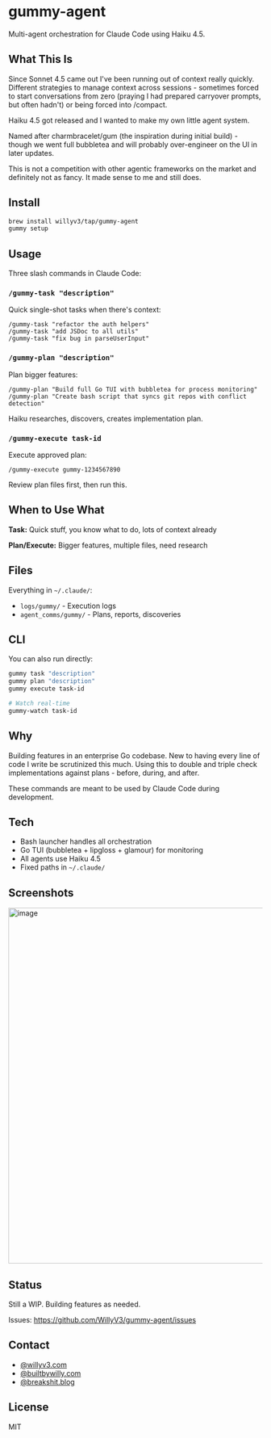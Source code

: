 # gummy-agent

Multi-agent orchestration for Claude Code using Haiku 4.5.

## What This Is


Since Sonnet 4.5 came out I've been running out of context really quickly. Different strategies to manage context across sessions - sometimes forced to start conversations from zero (praying I had prepared carryover prompts, but often hadn't) or being forced into /compact.

Haiku 4.5 got released and I wanted to make my own little agent system.

Named after charmbracelet/gum (the inspiration during initial build) - though we went full bubbletea and will probably over-engineer on the UI in later updates.

This is not a competition with other agentic frameworks on the market and definitely not as fancy. It made sense to me and still does.

## Install

```bash
brew install willyv3/tap/gummy-agent
gummy setup
```

## Usage

Three slash commands in Claude Code:

### `/gummy-task "description"`

Quick single-shot tasks when there's context:
```
/gummy-task "refactor the auth helpers"
/gummy-task "add JSDoc to all utils"
/gummy-task "fix bug in parseUserInput"
```

### `/gummy-plan "description"`

Plan bigger features:
```
/gummy-plan "Build full Go TUI with bubbletea for process monitoring"
/gummy-plan "Create bash script that syncs git repos with conflict detection"
```

Haiku researches, discovers, creates implementation plan.

### `/gummy-execute task-id`

Execute approved plan:
```
/gummy-execute gummy-1234567890
```

Review plan files first, then run this.

## When to Use What

**Task:** Quick stuff, you know what to do, lots of context already

**Plan/Execute:** Bigger features, multiple files, need research

## Files

Everything in `~/.claude/`:
- `logs/gummy/` - Execution logs
- `agent_comms/gummy/` - Plans, reports, discoveries

## CLI

You can also run directly:
```bash
gummy task "description"
gummy plan "description"
gummy execute task-id

# Watch real-time
gummy-watch task-id
```

## Why

Building features in an enterprise Go codebase. New to having every line of code I write be scrutinized this much. Using this to double and triple check implementations against plans - before, during, and after.

These commands are meant to be used by Claude Code during development.

## Tech

- Bash launcher handles all orchestration
- Go TUI (bubbletea + lipgloss + glamour) for monitoring
- All agents use Haiku 4.5
- Fixed paths in `~/.claude/`

## Screenshots

<img width="1440" height="705" alt="image" src="https://github.com/user-attachments/assets/cfa89137-5b9d-4f5c-a8d0-cce1440fb780" />

## Status

Still a WIP. Building features as needed.

Issues: https://github.com/WillyV3/gummy-agent/issues

## Contact

- [@willyv3.com](https://willyv3.com)
- [@builtbywilly.com](https://builtbywilly.com)
- [@breakshit.blog](https://breakshit.blog)

## License

MIT
